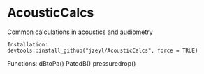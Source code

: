 # AcousticCalcs
Common calculations in acoustics and audiometry

```
Installation:
devtools::install_github("jzeyl/AcousticCalcs", force = TRUE)
```

Functions:
dBtoPa()
PatodB()
pressuredrop()
